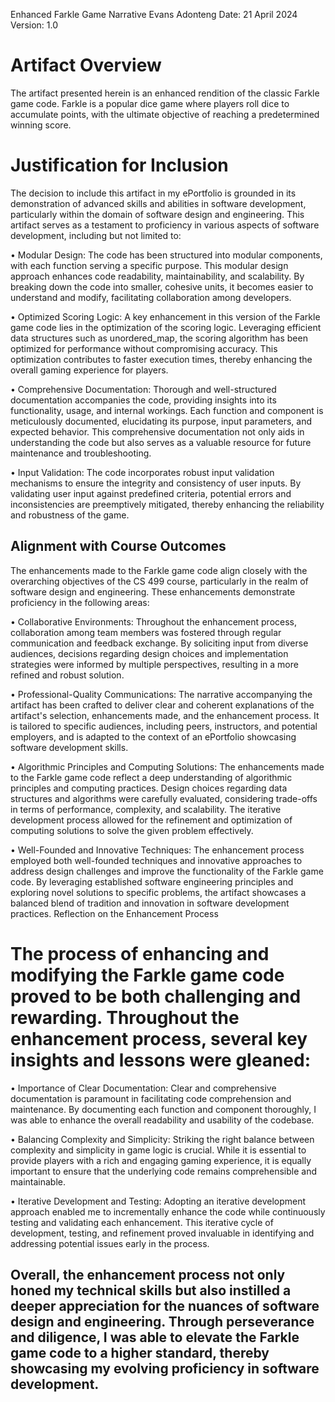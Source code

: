 Enhanced Farkle Game Narrative
Evans Adonteng
Date: 21 April 2024
Version: 1.0 

# Artifact Overview
The artifact presented herein is an enhanced rendition of the classic Farkle game code. Farkle is a popular dice game where players roll dice to accumulate points, with the ultimate objective of reaching a predetermined winning score. 

# Justification for Inclusion
The decision to include this artifact in my ePortfolio is grounded in its demonstration of advanced skills and abilities in software development, particularly within the domain of software design and engineering. This artifact serves as a testament to proficiency in various aspects of software development, including but not limited to:

•	Modular Design: The code has been structured into modular components, with each function serving a specific purpose. This modular design approach enhances code readability, maintainability, and scalability. By breaking down the code into smaller, cohesive units, it becomes easier to understand and modify, facilitating collaboration among developers.

•	Optimized Scoring Logic: A key enhancement in this version of the Farkle game code lies in the optimization of the scoring logic. Leveraging efficient data structures such as unordered_map, the scoring algorithm has been optimized for performance without compromising accuracy. This optimization contributes to faster execution times, thereby enhancing the overall gaming experience for players.

•	Comprehensive Documentation: Thorough and well-structured documentation accompanies the code, providing insights into its functionality, usage, and internal workings. Each function and component is meticulously documented, elucidating its purpose, input parameters, and expected behavior. This comprehensive documentation not only aids in understanding the code but also serves as a valuable resource for future maintenance and troubleshooting.

•	Input Validation: The code incorporates robust input validation mechanisms to ensure the integrity and consistency of user inputs. By validating user input against predefined criteria, potential errors and inconsistencies are preemptively mitigated, thereby enhancing the reliability and robustness of the game.

## Alignment with Course Outcomes
The enhancements made to the Farkle game code align closely with the overarching objectives of the CS 499 course, particularly in the realm of software design and engineering. These enhancements demonstrate proficiency in the following areas:

•	Collaborative Environments: Throughout the enhancement process, collaboration among team members was fostered through regular communication and feedback exchange. By soliciting input from diverse audiences, decisions regarding design choices and implementation strategies were informed by multiple perspectives, resulting in a more refined and robust solution.

•	Professional-Quality Communications: The narrative accompanying the artifact has been crafted to deliver clear and coherent explanations of the artifact's selection, enhancements made, and the enhancement process. It is tailored to specific audiences, including peers, instructors, and potential employers, and is adapted to the context of an ePortfolio showcasing software development skills.

•	Algorithmic Principles and Computing Solutions: The enhancements made to the Farkle game code reflect a deep understanding of algorithmic principles and computing practices. Design choices regarding data structures and algorithms were carefully evaluated, considering trade-offs in terms of performance, complexity, and scalability. The iterative development process allowed for the refinement and optimization of computing solutions to solve the given problem effectively.

•	Well-Founded and Innovative Techniques: The enhancement process employed both well-founded techniques and innovative approaches to address design challenges and improve the functionality of the Farkle game code. By leveraging established software engineering principles and exploring novel solutions to specific problems, the artifact showcases a balanced blend of tradition and innovation in software development practices.
Reflection on the Enhancement Process

# The process of enhancing and modifying the Farkle game code proved to be both challenging and rewarding. Throughout the enhancement process, several key insights and lessons were gleaned:

•	Importance of Clear Documentation: Clear and comprehensive documentation is paramount in facilitating code comprehension and maintenance. By documenting each function and component thoroughly, I was able to enhance the overall readability and usability of the codebase.

•	Balancing Complexity and Simplicity: Striking the right balance between complexity and simplicity in game logic is crucial. While it is essential to provide players with a rich and engaging gaming experience, it is equally important to ensure that the underlying code remains comprehensible and maintainable.

•	Iterative Development and Testing: Adopting an iterative development approach enabled me to incrementally enhance the code while continuously testing and validating each enhancement. This iterative cycle of development, testing, and refinement proved invaluable in identifying and addressing potential issues early in the process.

## Overall, the enhancement process not only honed my technical skills but also instilled a deeper appreciation for the nuances of software design and engineering. Through perseverance and diligence, I was able to elevate the Farkle game code to a higher standard, thereby showcasing my evolving proficiency in software development.


